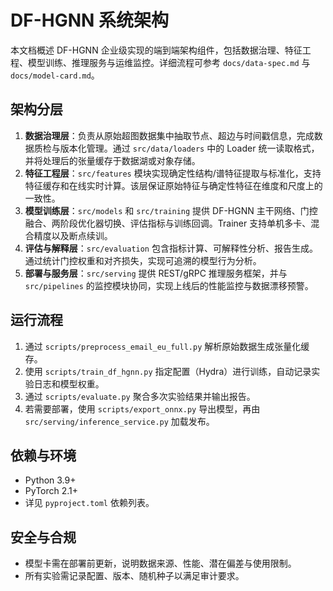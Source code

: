 # DF-HGNN 系统架构

本文档概述 DF-HGNN 企业级实现的端到端架构组件，包括数据治理、特征工程、模型训练、推理服务与运维监控。详细流程可参考 `docs/data-spec.md` 与 `docs/model-card.md`。

## 架构分层

1. **数据治理层**：负责从原始超图数据集中抽取节点、超边与时间戳信息，完成数据质检与版本化管理。通过 `src/data/loaders` 中的 Loader 统一读取格式，并将处理后的张量缓存于数据湖或对象存储。
2. **特征工程层**：`src/features` 模块实现确定性结构/谱特征提取与标准化，支持特征缓存和在线实时计算。该层保证原始特征与确定性特征在维度和尺度上的一致性。
3. **模型训练层**：`src/models` 和 `src/training` 提供 DF-HGNN 主干网络、门控融合、两阶段优化器切换、评估指标与训练回调。Trainer 支持单机多卡、混合精度以及断点续训。
4. **评估与解释层**：`src/evaluation` 包含指标计算、可解释性分析、报告生成。通过统计门控权重和对齐损失，实现可追溯的模型行为分析。
5. **部署与服务层**：`src/serving` 提供 REST/gRPC 推理服务框架，并与 `src/pipelines` 的监控模块协同，实现上线后的性能监控与数据漂移预警。

## 运行流程

1. 通过 `scripts/preprocess_email_eu_full.py` 解析原始数据生成张量化缓存。
2. 使用 `scripts/train_df_hgnn.py` 指定配置（Hydra）进行训练，自动记录实验日志和模型权重。
3. 通过 `scripts/evaluate.py` 聚合多次实验结果并输出报告。
4. 若需要部署，使用 `scripts/export_onnx.py` 导出模型，再由 `src/serving/inference_service.py` 加载发布。

## 依赖与环境

- Python 3.9+
- PyTorch 2.1+
- 详见 `pyproject.toml` 依赖列表。

## 安全与合规

- 模型卡需在部署前更新，说明数据来源、性能、潜在偏差与使用限制。
- 所有实验需记录配置、版本、随机种子以满足审计要求。
